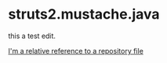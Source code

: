 struts2.mustache.java
=====================

this a test edit.

[I'm a relative reference to a repository file](../raw/master/target/mustache-java-options-1.0.0.jar)
